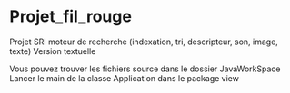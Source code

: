 # Projet_fil_rouge
Projet SRI moteur de recherche (indexation, tri, descripteur, son, image, texte)
Version textuelle 

Vous pouvez trouver les fichiers source dans le dossier JavaWorkSpace
Lancer le main de la classe Application dans le package view
